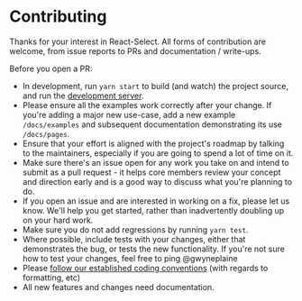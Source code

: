 # Contributing

Thanks for your interest in React-Select. All forms of contribution are
welcome, from issue reports to PRs and documentation / write-ups.

Before you open a PR:

* In development, run `yarn start` to build (and watch) the project source, and run
the [development server](http://localhost:8000).
* Please ensure all the examples work correctly after your change. If you're
adding a major new use-case, add a new example `/docs/examples` and subsequent documentation demonstrating its use `/docs/pages`.
* Ensure that your effort is aligned with the project's roadmap by talking to
the maintainers, especially if you are going to spend a lot of time on it.
* Make sure there's an issue open for any work you take on and intend to submit
as a pull request - it helps core members review your concept and direction
early and is a good way to discuss what you're planning to do.
* If you open an issue and are interested in working on a fix, please let us
know. We'll help you get started, rather than inadvertently doubling up on your hard work.
* Make sure you do not add regressions by running `yarn test`.
* Where possible, include tests with your changes, either that demonstrates the
bug, or tests the new functionality. If you're not sure how to test your
changes, feel free to ping @gwyneplaine
* Please [follow our established coding conventions](https://github.com/keystonejs/keystone/wiki/Coding-Standards)
(with regards to formatting, etc)
* All new features and changes need documentation.
